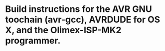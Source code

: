 # Build instructions for the AVR GNU toochain (avr-gcc), AVRDUDE for OS X, and the Olimex-ISP-MK2 programmer.

